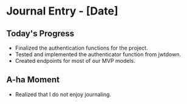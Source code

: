 # Journal Entry - [Date]

## Today's Progress

- Finalized the authentication functions for the project.
- Tested and implemented the authenticator function from jwtdown.
- Created endpoints for most of our MVP models.

## A-ha Moment

- Realized that I do not enjoy journaling.
